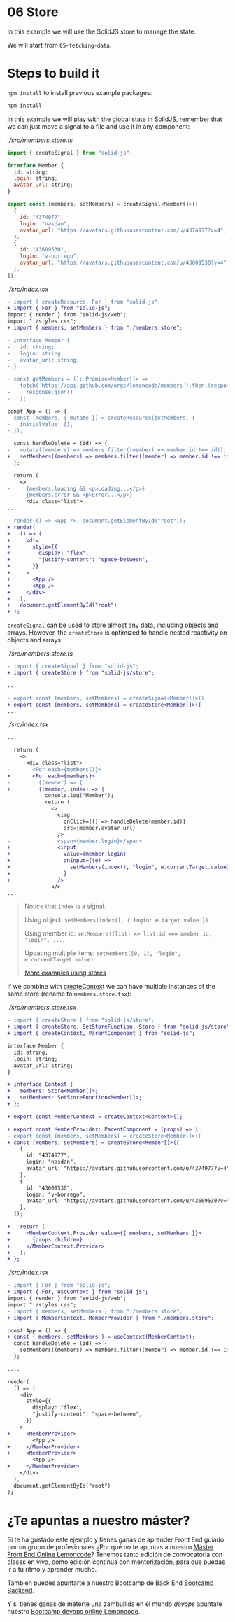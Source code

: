 # 06 Store

In this example we will use the SolidJS store to manage the state.

We will start from `05-fetching-data`.

# Steps to build it

`npm install` to install previous example packages:

```bash
npm install
```

In this example we will play with the global state in SolidJS, remember that we can just move a signal to a file and use it in any component:

_./src/members.store.ts_

```javascript
import { createSignal } from "solid-js";

interface Member {
  id: string;
  login: string;
  avatar_url: string;
}

export const [members, setMembers] = createSignal<Member[]>([
  {
    id: "4374977",
    login: "nasdan",
    avatar_url: "https://avatars.githubusercontent.com/u/4374977?v=4",
  },
  {
    id: "43609530",
    login: "v-borrego",
    avatar_url: "https://avatars.githubusercontent.com/u/43609530?v=4",
  },
]);

```

_./src/index.tsx_

```diff
- import { createResource, For } from "solid-js";
+ import { For } from "solid-js";
import { render } from "solid-js/web";
import "./styles.css";
+ import { members, setMembers } from "./members.store";

- interface Member {
-   id: string;
-   login: string;
-   avatar_url: string;
- }

- const getMembers = (): Promise<Member[]> =>
-   fetch(`https://api.github.com/orgs/lemoncode/members`).then((response) =>
-     response.json()
-   );

const App = () => {
- const [members, { mutate }] = createResource(getMembers, {
-   initialValue: [],
- });

  const handleDelete = (id) => {
-   mutate((members) => members.filter((member) => member.id !== id));
+   setMembers((members) => members.filter((member) => member.id !== id));
  };

  return (
    <>
-     {members.loading && <p>Loading...</p>}
-     {members.error && <p>Error...</p>}
      <div class="list">
...

- render(() => <App />, document.getElementById("root"));
+ render(
+   () => (
+     <div
+       style={{
+         display: "flex",
+         "justify-content": "space-between",
+       }}
+     >
+       <App />
+       <App />
+     </div>
+   ),
+   document.getElementById("root")
+ );

```

`createSignal` can be used to store almost any data, including objects and arrays. However, the `createStore` is optimized to handle nested reactivity on objects and arrays:

_./src/members.store.ts_

```diff
- import { createSignal } from "solid-js";
+ import { createStore } from "solid-js/store";

...

- export const [members, setMembers] = createSignal<Member[]>([
+ export const [members, setMembers] = createStore<Member[]>([
...

```

_./src/index.tsx_

```diff
...

  return (
    <>
      <div class="list">
-       <For each={members()}>
+       <For each={members}>
-         {(member) => {
+         {(member, index) => {
            console.log("Member");
            return (
              <>
                <img
                  onClick={() => handleDelete(member.id)}
                  src={member.avatar_url}
                />
-               <span>{member.login}</span>
+               <input
+                 value={member.login}
+                 onInput={(e) =>
+                   setMembers(index(), "login", e.currentTarget.value)
+                 }
+               />
              </>
...

```

> Notice that `index` is a signal.
>
> Using object: `setMembers(index(), { login: e.target.value })`
>
> Using member id: `setMembers((list) => list.id === member.id, "login", ...)`
>
> Updating multiple items: `setMembers([0, 1], "login", e.currentTarget.value)`
>
> [More examples using stores](https://docs.solidjs.com/references/api-reference/stores/using-stores)

If we combine with [createContext](https://www.solidjs.com/docs/latest/api#createcontext) we can have multiple instances of the same store (rename to `members.store.tsx`):

_./src/members.store.tsx_

```diff
- import { createStore } from "solid-js/store";
+ import { createStore, SetStoreFunction, Store } from "solid-js/store";
+ import { createContext, ParentComponent } from "solid-js";

interface Member {
  id: string;
  login: string;
  avatar_url: string;
}

+ interface Context {
+   members: Store<Member[]>;
+   setMembers: SetStoreFunction<Member[]>;
+ };

+ export const MemberContext = createContext<Context>();

+ export const MemberProvider: ParentComponent = (props) => {
- export const [members, setMembers] = createStore<Member[]>([
+ const [members, setMembers] = createStore<Member[]>([
    {
      id: "4374977",
      login: "nasdan",
      avatar_url: "https://avatars.githubusercontent.com/u/4374977?v=4",
    },
    {
      id: "43609530",
      login: "v-borrego",
      avatar_url: "https://avatars.githubusercontent.com/u/43609530?v=4",
    },
  ]);

+   return (
+     <MemberContext.Provider value={{ members, setMembers }}>
+       {props.children}
+     </MemberContext.Provider>
+   );
+ };

```

_./src/index.tsx_

```diff
- import { For } from "solid-js";
+ import { For, useContext } from "solid-js";
import { render } from "solid-js/web";
import "./styles.css";
- import { members, setMembers } from "./members.store";
+ import { MemberContext, MemberProvider } from "./members.store";

const App = () => {
+ const { members, setMembers } = useContext(MemberContext);
  const handleDelete = (id) => {
    setMembers((members) => members.filter((member) => member.id !== id));
  };

....

render(
  () => (
    <div
      style={{
        display: "flex",
        "justify-content": "space-between",
      }}
    >
+     <MemberProvider>
        <App />
+     </MemberProvider>
+     <MemberProvider>
        <App />
+     </MemberProvider>
    </div>
  ),
  document.getElementById("root")
);

```

# ¿Te apuntas a nuestro máster?

Si te ha gustado este ejemplo y tienes ganas de aprender Front End guiado por un grupo de profesionales ¿Por qué no te apuntas a nuestro [Máster Front End Online Lemoncode](https://lemoncode.net/master-frontend#inicio-banner)? Tenemos tanto edición de convocatoria con clases en vivo, como edición continua con mentorización, para que puedas ir a tu ritmo y aprender mucho.

También puedes apuntarte a nuestro Bootcamp de Back End [Bootcamp Backend](https://lemoncode.net/bootcamp-backend#inicio-banner).

Y si tienes ganas de meterte una zambullida en el mundo _devops_ apuntate nuestro [Bootcamp devops online Lemoncode](https://lemoncode.net/bootcamp-devops#bootcamp-devops/inicio).
